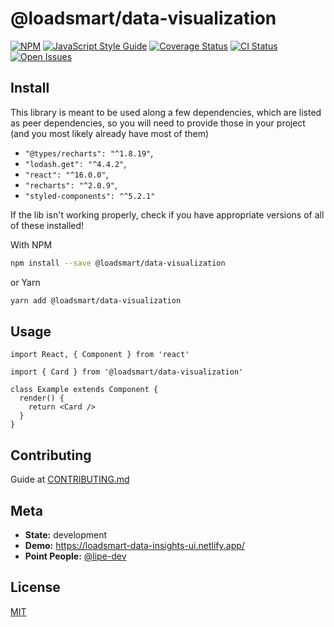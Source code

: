 # @loadsmart/data-visualization

[![NPM](https://img.shields.io/npm/v/@loadsmart/data-visualization.svg)](https://www.npmjs.com/package/@loadsmart/data-visualization)
[![JavaScript Style Guide](https://img.shields.io/badge/code_style-standard-brightgreen.svg)](https://standardjs.com)
[![Coverage Status](https://coveralls.io/repos/github/loadsmart/data-visualization-components/badge.svg?branch=main)](https://coveralls.io/github/loadsmart/data-visualization-components?branch=main)
[![CI Status](https://circleci.com/gh/loadsmart/data-visualization-components/tree/main.svg?style=svg)](https://circleci.com/gh/loadsmart/data-visualization-components)
[![Open Issues](https://img.shields.io/github/issues/loadsmart/data-visualization-components)](https://github.com/loadsmart/data-visualization-components/issues)

## Install

This library is meant to be used along a few dependencies, which are listed as peer dependencies, so you will need to provide those in your project (and you most likely already have most of them)

- `"@types/recharts": "^1.8.19"`,
- `"lodash.get": "^4.4.2"`,
- `"react": "^16.0.0"`,
- `"recharts": "^2.0.9"`,
- `"styled-components": "^5.2.1"`

If the lib isn't working properly, check if you have appropriate versions of all of these installed!

With NPM

```bash
npm install --save @loadsmart/data-visualization
```

or Yarn

```bash
yarn add @loadsmart/data-visualization
```

## Usage

```tsx
import React, { Component } from 'react'

import { Card } from '@loadsmart/data-visualization'

class Example extends Component {
  render() {
    return <Card />
  }
}
```

## Contributing

Guide at [CONTRIBUTING.md](https://github.com/loadsmart/data-visualization-components/blob/main/CONTRIBUTING.md)

## Meta

- **State:** development
- **Demo:** <https://loadsmart-data-insights-ui.netlify.app/>
- **Point People:** [@lipe-dev](https://github.com/lipe-dev)

## License

[MIT](./LICENSE)
